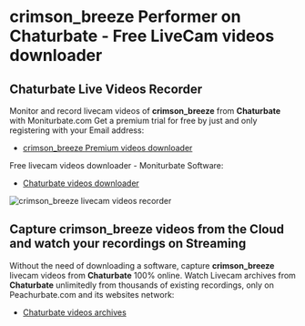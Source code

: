 # crimson_breeze Performer on Chaturbate - Free LiveCam videos downloader

## Chaturbate Live Videos Recorder

Monitor and record livecam videos of **crimson_breeze** from **Chaturbate** with Moniturbate.com
Get a premium trial for free by just and only registering with your Email address:
* [crimson_breeze Premium videos downloader](https://moniturbate.com/request-demo-licence-key.html)

Free livecam videos downloader - Moniturbate Software:
* [Chaturbate videos downloader](https://moniturbate.com/moniturbate-download-software.html)

![crimson_breeze livecam videos recorder](https://peachurnet.com/templates/moniturbate-software.png)


## Capture crimson_breeze videos from the Cloud and watch your recordings on Streaming

Without the need of downloading a software, capture **crimson_breeze** livecam videos from **Chaturbate** 100% online.
Watch Livecam archives from **Chaturbate** unlimitedly from thousands of existing recordings, only on Peachurbate.com and its websites network:
* [Chaturbate videos archives](https://peachurnet.com/)